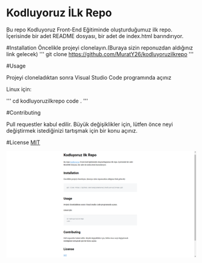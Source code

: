 # Kodluyoruz İLk Repo
Bu repo Kodluyoruz Front-End Eğitiminde oluşturduğumuz ilk repo. İçerisinde bir adet README dosyası, bir adet de index.html barındırıyor.

#Installation
Öncelikle projeyi clonelayın.(Buraya sizin reponuzdan aldığınız link gelecek)
'''
git clone https://github.com/MuratY26/kodluyoruzilkrepo
'''

#Usage

Projeyi cloneladıktan sonra Visual Studio Code programında açınız

Linux için:

'''
cd kodluyoruzilkrepo
code .
'''

#Contributing

Pull requestler kabul edilir. Büyük değişiklikler için, lütfen önce neyi değiştirmek istediğinizi tartışmak için bir konu açınız.

#License
[MIT](https://choosealicense.com/licenses/mit/)

![resim](https://raw.githubusercontent.com/Kodluyoruz/taskforce/main/git/odev1/figures/markdown.png)